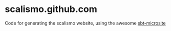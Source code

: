 # scalismo.github.com 

Code for generating the scalismo website, using the awesome [sbt-microsite](https://47deg.github.io/sbt-microsites/)
